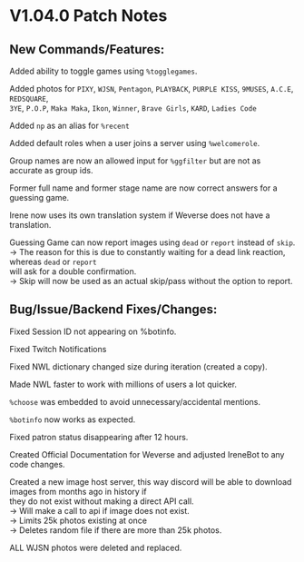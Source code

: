 # **V1.04.0 Patch Notes**  

## **New Commands/Features:**
Added ability to toggle games using `%togglegames`.  



Added photos for `PIXY`, `WJSN`, `Pentagon`, `PLAYBACK`, `PURPLE KISS`, `9MUSES`, `A.C.E`, `REDSQUARE`,  
`3YE`, `P.O.P`, `Maka Maka`, `Ikon`, `Winner`, `Brave Girls`, `KARD`, `Ladies Code`

Added `np` as an alias for `%recent`  

Added default roles when a user joins a server using `%welcomerole`.  

Group names are now an allowed input for `%ggfilter` but are not as accurate as group ids.  

Former full name and former stage name are now correct answers for a guessing game.  

Irene now uses its own translation system if Weverse does not have a translation.  

Guessing Game can now report images using `dead` or `report` instead of `skip`.  
-> The reason for this is due to constantly waiting for a dead link reaction, whereas `dead` or `report`  
will ask for a double confirmation.  
-> Skip will now be used as an actual skip/pass without the option to report.  




## **Bug/Issue/Backend Fixes/Changes:**
Fixed Session ID not appearing on %botinfo.  

Fixed Twitch Notifications  

Fixed NWL dictionary changed size during iteration (created a copy).  

Made NWL faster to work with millions of users a lot quicker.  

`%choose` was embedded to avoid unnecessary/accidental mentions.  

`%botinfo` now works as expected.  

Fixed patron status disappearing after 12 hours.  

Created Official Documentation for Weverse and adjusted IreneBot to any code changes.  

Created a new image host server, this way discord will be able to download images from months ago in history if  
they do not exist without making a direct API call.  
-> Will make a call to api if image does not exist.  
-> Limits 25k photos existing at once  
-> Deletes random file if there are more than 25k photos.  

ALL WJSN photos were deleted and replaced.  
